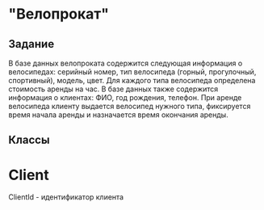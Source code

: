 # "Велопрокат"
## Задание 
В базе данных велопроката содержится следующая информация о
велосипедах: серийный номер, тип велосипеда (горный, прогулочный,
спортивный), модель, цвет. Для каждого типа велосипеда определена стоимость
аренды на час. В базе данных также содержится информация о клиентах: ФИО,
год рождения, телефон. При аренде велосипеда клиенту выдается велосипед
нужного типа, фиксируется время начала аренды и назначается время окончания
аренды.
## Классы
# Client
ClientId - идентификатор клиента
